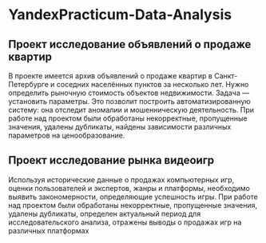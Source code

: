 # YandexPracticum-Data-Analysis

## Проект исследование объявлений о продаже квартир

В проекте имеется архив объявлений о продаже квартир в Санкт-Петербурге и соседних населённых пунктов за несколько лет. Нужно определить рыночную стоимость объектов недвижимости. Задача — установить параметры. Это позволит построить автоматизированную систему: она отследит аномалии и мошенническую деятельность.
При работе над проектом были обработаны некорректные, пропущенные значения, удалены дубликаты, найдены зависимости различных параметров на ценообразование.

## Проект исследование рынка видеоигр
Используя исторические данные о продажах компьютерных игр, оценки пользователей и экспертов, жанры и платформы, необходимо выявить закономерности, определяющие успешность игры.
При работе над проектом были обработаны некорректные, пропущенные значения, удалены дубликаты, определен актуальный период для исследовательского анализа, отражены выводы о продажах игр на различных платформах
